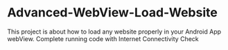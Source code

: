 # Advanced-WebView-Load-Website
This project is about how to load any website properly in your Android App webView. Complete running code with Internet Connectivity Check
